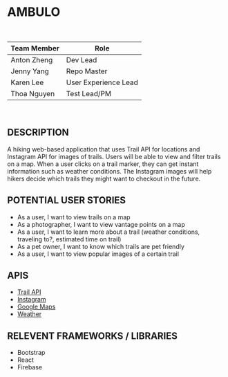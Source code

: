 AMBULO
======
<br />

| Team Member | Role                 |
| ------------| -------------------- |
| Anton Zheng | Dev Lead             |
| Jenny Yang  | Repo Master          |
| Karen Lee   | User Experience Lead |
| Thoa Nguyen | Test Lead/PM         |

<br />

## DESCRIPTION
A hiking web-based application that uses Trail API for locations and Instagram API for images of trails. Users will be able to view and filter trails on a map. When a user clicks on a trail marker, they can get instant information such as weather conditions. The Instagram images will help hikers decide which trails they might want to checkout in the future. 

## POTENTIAL USER STORIES
* As a user, I want to view trails on a map
* As a photographer, I want to view vantage points on a map
* As a user, I want to learn more about a trail (weather conditions, traveling to?, estimated time on trail)
* As a pet owner, I want to know which trails are pet friendly
* As a user, I want to view popular images of a certain trail


## APIS
* [Trail API]( https://market.mashape.com/trailapi/trailapi)
* [Instagram](https://www.instagram.com/developer/)
* [Google Maps](https://developers.google.com/maps/)
* [Weather](https://openweathermap.org/api)

## RELEVENT FRAMEWORKS / LIBRARIES
* Bootstrap
* React
* Firebase

